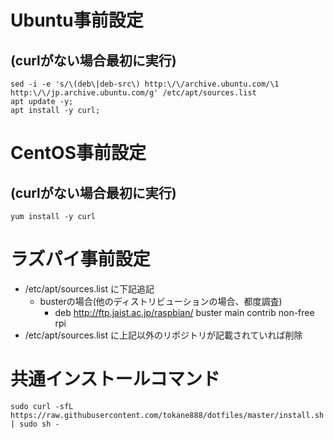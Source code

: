 # Ubuntu事前設定

## (curlがない場合最初に実行)

```
sed -i -e 's/\(deb\|deb-src\) http:\/\/archive.ubuntu.com/\1 http:\/\/jp.archive.ubuntu.com/g' /etc/apt/sources.list
apt update -y;
apt install -y curl;
```

# CentOS事前設定

## (curlがない場合最初に実行)

```
yum install -y curl
```

# ラズパイ事前設定

* /etc/apt/sources.list に下記追記
  * busterの場合(他のディストリビューションの場合、都度調査)
    * deb http://ftp.jaist.ac.jp/raspbian/ buster main contrib non-free rpi
* /etc/apt/sources.list に上記以外のリポジトリが記載されていれば削除

# 共通インストールコマンド

```
sudo curl -sfL https://raw.githubusercontent.com/tokane888/dotfiles/master/install.sh | sudo sh -
```
